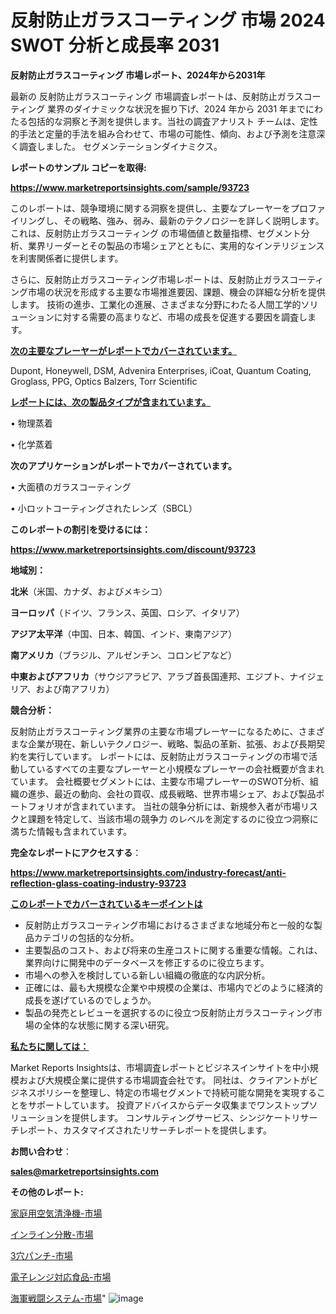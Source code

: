 # 反射防止ガラスコーティング 市場 2024 SWOT 分析と成長率 2031

<strong>反射防止ガラスコーティング 市場レポート、2024年から2031年</strong>

最新の 反射防止ガラスコーティング 市場調査レポートは、反射防止ガラスコーティング 業界のダイナミックな状況を掘り下げ、2024 年から 2031 年までにわたる包括的な洞察と予測を提供します。当社の調査アナリスト チームは、定性的手法と定量的手法を組み合わせて、市場の可能性、傾向、および予測を注意深く調査しました。 セグメンテーションダイナミクス。



<strong>レポートのサンプル コピーを取得:</strong> <a href=https://www.marketreportsinsights.com/sample/93723>

<strong><u>https://www.marketreportsinsights.com/sample/93723</u></strong></a>

このレポートは、競争環境に関する洞察を提供し、主要なプレーヤーをプロファイリングし、その戦略、強み、弱み、最新のテクノロジーを詳しく説明します。 これは、反射防止ガラスコーティング の市場価値と数量指標、セグメント分析、業界リーダーとその製品の市場シェアとともに、実用的なインテリジェンスを利害関係者に提供します。

さらに、反射防止ガラスコーティング市場レポートは、反射防止ガラスコーティング市場の状況を形成する主要な市場推進要因、課題、機会の詳細な分析を提供します。 技術の進歩、工業化の進展、さまざまな分野にわたる人間工学的ソリューションに対する需要の高まりなど、市場の成長を促進する要因を調査します。



<strong><u>次の主要なプレーヤーがレポートでカバーされています。</u></strong>

Dupont, Honeywell, DSM, Advenira Enterprises, iCoat, Quantum Coating, Groglass, PPG, Optics Balzers, Torr Scientific



<strong><u><b>レポートには、次の製品タイプが含まれています。</b></u></strong>

• 物理蒸着

• 化学蒸着



<strong><b>次のアプリケーションがレポートでカバーされています。</b></strong>

• 大面積のガラスコーティング

• 小ロットコーティングされたレンズ（SBCL）



<strong><b>このレポートの割引を受けるには：</b></strong><a href=https://www.marketreportsinsights.com/discount/93723>

<strong><u>https://www.marketreportsinsights.com/discount/93723</u></strong></a>



<strong>地域別：</strong>



<strong>北米</strong>（米国、カナダ、およびメキシコ）



<strong>ヨーロッパ</strong>（ドイツ、フランス、英国、ロシア、イタリア）



<strong>アジア太平洋</strong>（中国、日本、韓国、インド、東南アジア）



<strong>南アメリカ</strong>（ブラジル、アルゼンチン、コロンビアなど）



<strong>中東およびアフリカ</strong>（サウジアラビア、アラブ首長国連邦、エジプト、ナイジェリア、および南アフリカ）



<strong>競合分析：</strong>

反射防止ガラスコーティング業界の主要な市場プレーヤーになるために、さまざまな企業が現在、新しいテクノロジー、戦略、製品の革新、拡張、および長期契約を実行しています。 レポートには、反射防止ガラスコーティングの市場で活動しているすべての主要なプレーヤーと小規模なプレーヤーの会社概要が含まれています。 会社概要セグメントには、主要な市場プレーヤーのSWOT分析、組織の進歩、最近の動向、会社の買収、成長戦略、世界市場シェア、および製品ポートフォリオが含まれています。 当社の競争分析には、新規参入者が市場リスクと課題を特定して、当該市場の競争力 のレベルを測定するのに役立つ洞察に満ちた情報も含まれています。



<strong>完全なレポートにアクセスする</strong>：

<a href=https://www.marketreportsinsights.com/industry-forecast/anti-reflection-glass-coating-industry-93723>

<strong><u>https://www.marketreportsinsights.com/industry-forecast/anti-reflection-glass-coating-industry-93723</u></strong></a>



<strong><u><b>このレポートでカバーされているキーポイントは</b></u></strong>
<ul>
  <li>反射防止ガラスコーティング市場におけるさまざまな地域分布と一般的な製品カテゴリの包括的な分析。</li>
  <li>主要製品のコスト、および将来の生産コストに関する重要な情報。これは、業界向けに開発中のデータベースを修正するのに役立ちます。</li>
  <li>市場への参入を検討している新しい組織の徹底的な内訳分析。</li>
  <li>正確には、最も大規模な企業や中規模の企業は、市場内でどのように経済的成長を遂げているのでしょうか。</li>
  <li>製品の発売とレビューを選択するのに役立つ反射防止ガラスコーティング市場の全体的な状態に関する深い研究。</li>
</ul>


<strong><u><b>私たちに関しては：</b></u></strong>

Market Reports Insightsは、市場調査レポートとビジネスインサイトを中小規模および大規模企業に提供する市場調査会社です。 同社は、クライアントがビジネスポリシーを整理し、特定の市場セグメントで持続可能な開発を実現することをサポートしています。 投資アドバイスからデータ収集までワンストップソリューションを提供します。 コンサルティングサービス、シンジケートリサーチレポート、カスタマイズされたリサーチレポートを提供します。



<strong><b>お問い合わせ</b></strong>：

<a href=mailto:sales@marketreportsinsights.com>

<strong><u>sales@marketreportsinsights.com</u></strong></a>



<strong>その他のレポート:</strong>

<a href=https://www.linkedin.com/pulse/家庭用空気清浄機-市場-2023-swot-分析と最新イノベーション-2030-agqcc/>家庭用空気清浄機-市場</a>

<a href=https://www.linkedin.com/pulse/インライン分散-市場-2023-推進要因と成長機会-2030-trend-titans-360-analysis-qieff/>インライン分散-市場</a>

<a href=https://www.linkedin.com/pulse/3穴パンチ-市場-2023-新興市場-将来の動向と市場需要-2030-2qskf/>3穴パンチ-市場</a>

<a href=https://www.linkedin.com/pulse/電子レンジ対応食品-市場-2023-swot-分析と最新イノベーション-rsbhf/>電子レンジ対応食品-市場</a>

<a href=https://www.linkedin.com/pulse/海軍戦闘システム-市場-2023-総合分析と事業成長戦略-2030-analytics-achievers-24-analysis-in9sf/>海軍戦闘システム-市場</a>"
![image](https://github.com/gayatriri2/Market-Trends/assets/166717496/c13eafe3-0d80-4cc6-bb3b-0b42943b1d57)
